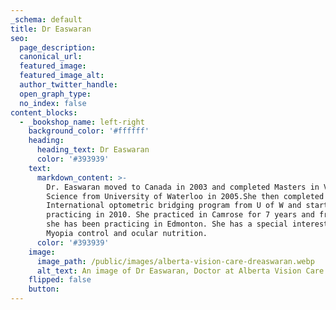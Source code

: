 ```yaml
---
_schema: default
title: Dr Easwaran
seo:
  page_description:
  canonical_url:
  featured_image:
  featured_image_alt:
  author_twitter_handle:
  open_graph_type:
  no_index: false
content_blocks:
  - _bookshop_name: left-right
    background_color: '#ffffff'
    heading:
      heading_text: Dr Easwaran
      color: '#393939'
    text:
      markdown_content: >-
        Dr. Easwaran moved to Canada in 2003 and completed Masters in Vision
        Science from University of Waterloo in 2005.She then completed her
        International optometric bridging program from U of W and started
        practicing in 2010. She practiced in Camrose for 7 years and from 2017
        she has been practicing in Edmonton. She has a special interests in
        Myopia control and ocular nutrition.
      color: '#393939'
    image:
      image_path: /public/images/alberta-vision-care-dreaswaran.webp
      alt_text: An image of Dr Easwaran, Doctor at Alberta Vision Care
    flipped: false
    button:
---
```

